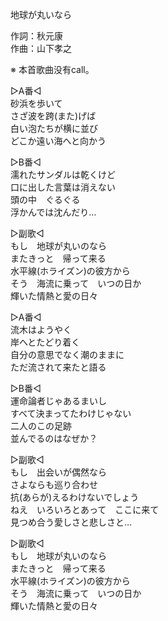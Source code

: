 地球が丸いなら  
  
作詞：秋元康  
作曲：山下孝之  
  
※ 本首歌曲没有call。  
  
▷A番◁  
砂浜を歩いて  
さざ波を跨(また)げば  
白い泡たちが横に並び  
どこか遠い海へと向かう  
  
▷B番◁  
濡れたサンダルは乾くけど  
口に出した言葉は消えない  
頭の中　ぐるぐる  
浮かんでは沈んだり…  
  
▷副歌◁  
もし　地球が丸いのなら  
またきっと　帰って来る  
水平線(ホライズン)の彼方から  
そう　海流に乗って　いつの日か  
輝いた情熱と愛の日々  
  
▷A番◁  
流木はようやく  
岸へとたどり着く  
自分の意思でなく潮のままに  
ただ流されて来たと語る  
  
▷B番◁  
運命論者じゃあるまいし  
すべて決まってたわけじゃない  
二人のこの足跡  
並んでるのはなぜか？  
  
▷副歌◁  
もし　出会いが偶然なら  
さよならも巡り合わせ  
抗(あらが)えるわけないでしょう  
ねえ　いろいろとあって　ここに来て  
見つめ合う愛しさと悲しさと…  
  
▷副歌◁  
もし　地球が丸いのなら  
またきっと　帰って来る  
水平線(ホライズン)の彼方から  
そう　海流に乗って　いつの日か  
輝いた情熱と愛の日々  
